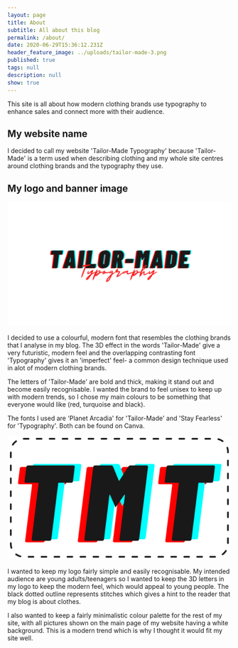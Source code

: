 ```yaml
---
layout: page
title: About
subtitle: All about this blog
permalink: /about/
date: 2020-06-29T15:36:12.231Z
header_feature_image: ../uploads/tailor-made-3.png
published: true
tags: null
description: null
show: true
---
```

This site is all about how modern clothing brands use typography to enhance sales and connect more with their audience. 

## My website name

I decided to call my website 'Tailor-Made Typography' because 'Tailor-Made' is a term used when describing clothing and my whole site centres around clothing brands and the typography they use.

## My logo and banner image

![Tailor-Made Typography header](../uploads/tailor-made-3.png "Tailor-Made Typography header")

I decided to use a colourful, modern font that resembles the clothing brands that I analyse in my blog. The 3D effect in the words 'Tailor-Made' give a very futuristic, modern feel and the overlapping contrasting font 'Typography' gives it an 'imperfect' feel- a common design technique used in alot of modern clothing brands. 

The letters of 'Tailor-Made' are bold and thick, making it stand out and become easily recognisable. I wanted the brand to feel unisex to keep up with modern trends, so I chose my main colours to be something that everyone would like (red, turquoise and black).

The fonts I used are 'Planet Arcadia' for 'Tailor-Made' and 'Stay Fearless' for 'Typography'. Both can be found on Canva.

![Tailor-Made Typography logo](../uploads/t-8.png "Tailor-Made Typography logo")

I wanted to keep my logo fairly simple and easily recognisable. My intended audience are young adults/teenagers so I wanted to keep the 3D letters in my logo to keep the modern feel, which would appeal to young people. The black dotted outline represents stitches which gives a hint to the reader that my blog is about clothes.

I also wanted to keep a fairly minimalistic colour palette for the rest of my site, with all pictures shown on the main page of my website having a white background. This is a modern trend which is why I thought it would fit my site well.